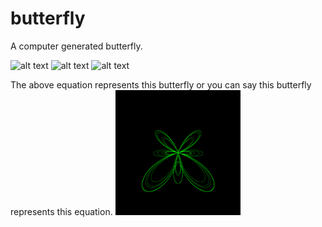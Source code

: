 # butterfly
A computer generated butterfly.

![alt text](https://wikimedia.org/api/rest_v1/media/math/render/svg/8891581e9352e91ae5859f142c47382e04ef6c27)
![alt text](https://wikimedia.org/api/rest_v1/media/math/render/svg/41bf0d4e8922065fdd74c4acce71c03c02cc0520)
![alt text](https://wikimedia.org/api/rest_v1/media/math/render/svg/3c9b54f7112ec2abd4125ef9b52aa55a9b8470ea)

The above equation represents this butterfly or you can say this butterfly represents this equation.
<img src="https://github.com/shokhie/butterfly/blob/main/butterfly.png" alt="drawing" width="200"/>

